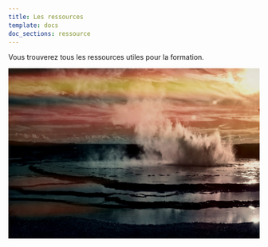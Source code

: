 ```yaml
---
title: Les ressources
template: docs
doc_sections: ressource
---
```


Vous trouverez tous les ressources utiles pour la formation.

![yellowstone](yellowstone.jpg)